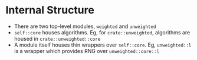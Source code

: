# Internal Structure
- There are two top-level modules, `weighted` and `unweighted`
- `self::core` houses algorithms.
  Eg, for `crate::unweighted`, algorithms are housed in `crate::unweighted::core`
- A module itself houses thin wrappers over `self::core`.
  Eg, `unweighted::l` is a wrapper which provides RNG over `unweighted::core::l`